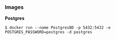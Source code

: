 ### Images

**Postgres**

```shell
$ docker run --name PostgresBD -p 5432:5432 -e POSTGRES_PASSWORD=postgres -d postgres
```